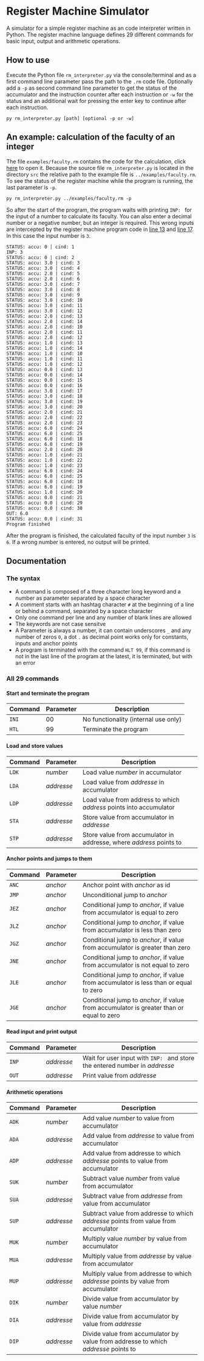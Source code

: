 
# Register Machine Simulator

A simulator for a simple register machine as an code interpreter written in Python. The register machine language defines 29 different commands for basic input, output and arithmetic operations.

## How to use

Execute the Python file `rm_interpreter.py` via the console/terminal and as a first command line parameter pass the path to the `.rm` code file. Optionally add a `-p` as second command line parameter to get the status of the accumulator and the instruction counter after each instruction or `-w` for the status and an additional wait for pressing the enter key to continue after each instruction.

```
py rm_interpreter.py [path] [optional -p or -w]
```

## An example: calculation of the faculty of an integer

The file `examples/faculty.rm` contains the code for the calculation, click [here](examples/faculty.rm) to open it. Because the source file `rm_interpreter.py` is located in the directory `src` the relative path to the example file is `../examples/faculty.rm`. To see the status of the register machine while the program is running, the last parameter is `-p`.

```
py rm_interpreter.py ../examples/faculty.rm -p
```

So after the start of the program, the program waits with printing `INP: `&nbsp;for the input of a number to calculate its faculty. You can also enter a decimal number or a negative number, but an integer is required. This wrong inputs are intercepted by the register machine program code in [line 13](examples/faculty.rm#L13) and [line 17](examples/faculty.rm#L17). In this case the input number is `3`.

```
STATUS: accu: 0 | cind: 1
INP: 3
STATUS: accu: 0 | cind: 2
STATUS: accu: 3.0 | cind: 3
STATUS: accu: 3.0 | cind: 4
STATUS: accu: 2.0 | cind: 5
STATUS: accu: 2.0 | cind: 6
STATUS: accu: 3.0 | cind: 7
STATUS: accu: 3.0 | cind: 8
STATUS: accu: 3.0 | cind: 9
STATUS: accu: 3.0 | cind: 10
STATUS: accu: 3.0 | cind: 11
STATUS: accu: 3.0 | cind: 12
STATUS: accu: 2.0 | cind: 13
STATUS: accu: 2.0 | cind: 14
STATUS: accu: 2.0 | cind: 10
STATUS: accu: 2.0 | cind: 11
STATUS: accu: 2.0 | cind: 12
STATUS: accu: 1.0 | cind: 13
STATUS: accu: 1.0 | cind: 14
STATUS: accu: 1.0 | cind: 10
STATUS: accu: 1.0 | cind: 11
STATUS: accu: 1.0 | cind: 12
STATUS: accu: 0.0 | cind: 13
STATUS: accu: 0.0 | cind: 14
STATUS: accu: 0.0 | cind: 15
STATUS: accu: 0.0 | cind: 16
STATUS: accu: 3.0 | cind: 17
STATUS: accu: 3.0 | cind: 18
STATUS: accu: 3.0 | cind: 19
STATUS: accu: 3.0 | cind: 20
STATUS: accu: 2.0 | cind: 21
STATUS: accu: 2.0 | cind: 22
STATUS: accu: 2.0 | cind: 23
STATUS: accu: 6.0 | cind: 24
STATUS: accu: 6.0 | cind: 25
STATUS: accu: 6.0 | cind: 18
STATUS: accu: 6.0 | cind: 19
STATUS: accu: 2.0 | cind: 20
STATUS: accu: 1.0 | cind: 21
STATUS: accu: 1.0 | cind: 22
STATUS: accu: 1.0 | cind: 23
STATUS: accu: 6.0 | cind: 24
STATUS: accu: 6.0 | cind: 25
STATUS: accu: 6.0 | cind: 18
STATUS: accu: 6.0 | cind: 19
STATUS: accu: 1.0 | cind: 20
STATUS: accu: 0.0 | cind: 21
STATUS: accu: 0.0 | cind: 29
STATUS: accu: 0.0 | cind: 30
OUT: 6.0
STATUS: accu: 0.0 | cind: 31
Program finished
```

After the program is finished, the calculated faculty of the input number `3` is `6`. If a wrong number is entered, no output will be printed.

## Documentation

### The syntax

* A command is composed of a three character long keyword and a number as parameter separated by a space character&nbsp;` `
* A comment starts with an hashtag character&nbsp;`#`&nbsp;at the beginning of a line or behind a command, separated by a space character&nbsp;` `
* Only one command per line and any number of blank lines are allowed
* The keywords are not case sensitve
* A Parameter is always a number, it can contain underscores&nbsp;`_`&nbsp;and any number of zeros&nbsp;`0`, a dot&nbsp;`.`&nbsp;as decimal point works only for constants, inputs and anchor points
* A program is terminated with the command&nbsp;`HLT 99`, if this command is not in the last line of the program at the latest, it is terminated, but with an error

### All 29 commands

#### Start and terminate the program

Command | Parameter | Description
------- | ---------- | -----------
`INI` | 00 | No functionality (internal use only)
`HTL` | 99 | Terminate the program

#### Load and store values

Command | Parameter | Description
------- | --------- | -----------
`LDK` | *number* | Load value *number* in accumulator
`LDA` | *addresse* | Load value from *addresse* in accumulator
`LDP` | *addresse* | Load value from address to which *address* points into accumulator
`STA` | *addresse* | Store value from accumulator in *addresse*
`STP` | *addresse* | Store value from accumulator in addresse, where *address* points to

#### Anchor points and jumps to them

Command | Parameter | Description
------- | --------- | -----------
`ANC` | *anchor* | Anchor point with *anchor* as id
`JMP` | *anchor* | Unconditional jump to *anchor*
`JEZ` | *anchor* | Conditional jump to *anchor*, if value from accumulator is equal to zero
`JLZ` | *anchor* | Conditional jump to *anchor*, if value from accumulator is less than zero
`JGZ` | *anchor* | Conditional jump to *anchor*, if value from accumulator is greater than zero
`JNE` | *anchor* | Conditional jump to *anchor*, if value from accumulator is not equal to zero
`JLE` | *anchor* | Conditional jump to *anchor*, if value from accumulator is less than or equal to zero
`JGE` | *anchor* | Conditional jump to *anchor*, if value from accumulator is greater than or equal to zero

#### Read input and print output

Command | Parameter | Description
------- | --------- | -----------
`INP` | *addresse* | Wait for user input with `INP: `&nbsp;and store the entered number in *addresse*
`OUT` | *addresse* | Print value from *addresse*

#### Arithmetic operations

Command | Parameter | Description
------- | --------- | -----------
`ADK` | *number* | Add value *number* to value from accumulator
`ADA` | *addresse* | Add value from *addresse* to value from accumulator
`ADP` | *addresse* | Add value from addresse to which *addresse* points to value from accumulator
`SUK` | *number* | Subtract value *number* from value from accumulator
`SUA` | *addresse* | Subtract value from *addresse* from value from accumulator
`SUP` | *addresse* | Subtract value from addresse to which *addresse* points from value from accumulator
`MUK` | *number* | Multiply value *number* by value from accumulator
`MUA` | *addresse* | Multiply value from *addresse* by value from accumulator
`MUP` | *addresse* | Multiply value from addresse to which *addresse* points by value from accumulator
`DIK` | *number* | Divide value from accumulator by value *number*
`DIA` | *addresse* | Divide value from accumulator by value from *addresse*
`DIP` | *addresse* | Divide value from accumulator by value from addresse to which *addresse* points to
